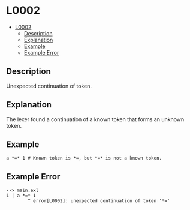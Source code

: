 # L0002

- [L0002](#l0002)
  - [Description](#description)
  - [Explanation](#explanation)
  - [Example](#example)
  - [Example Error](#example-error)

## Description

Unexpected continuation of token.

## Explanation

The lexer found a continuation of a known token that forms an unknown token.

## Example

```
a *=* 1 # Known token is *=, but *=* is not a known token.
```

## Example Error

```
--> main.exl
1 | a *=* 1
        ^ error[L0002]: unexpected continuation of token '*='
```
